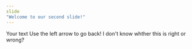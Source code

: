 ```yaml
--- 
slide 
"Welcome to our second slide!" 
--- 
```

Your text Use the left arrow to go back!
I don't know whther this is right or wrong?
